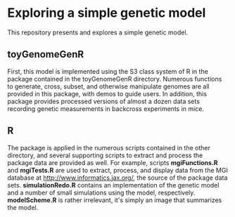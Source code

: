 # Exploring a simple genetic model

This repository presents and explores a simple genetic model.

## toyGenomeGenR

First, this model is implemented using the S3 class system of R in the
package contained in the toyGenomeGenR directory. Numerous functions to
generate, cross, subset, and otherwise manipulate genomes are all
provided in this package, with demos to guide users. In addition, this
package provides processed versions of almost a dozen data sets
recording genetic measurements in backcross experiments in mice.

## R

The package is applied in the numerous scripts contained in the other
directory, and several supporting scripts to extract and process the
package data are provided as well.
For example, scripts **mgiFunctions.R** and **mgiTests.R** are used to
extract, process, and display data from the MGI database at
http://www.informatics.jax.org/, the source of the package data sets.
**simulationRedo.R** contains an implementation of the genetic model and a number of small simulations using the model, respectively.
**modelScheme.R** is rather irrelevant, it's simply an image that summarizes the model.
